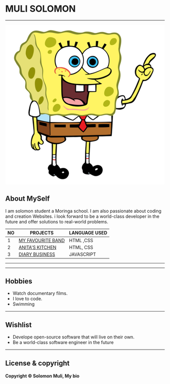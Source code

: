 <!-- About Myself -->
# MULI SOLOMON
---

![image](sponge.webp)




<!-- my bio -->
## About MySelf

I am solomon student a Moringa school. I am also passionate about coding and creation Websites. i look forward to be a world-class developer in the future and offer solutions to real-world problems.

|NO |PROJECTS| LANGUAGE USED|
| ---| ---|---|
|1|[MY FAVOURITE BAND](https://solomonmuli.github.io/Favourite-Band/)|HTML ,CSS|
|2|[ANITA'S KITCHEN](https://solomonmuli.github.io/anita-kitchen/)|HTML, CSS|
|3|[DIARY BUSINESS](https://solomonmuli.github.io/Diary-Business/)|JAVASCRIPT|

---

---

<!-- Info about my hobbies -->
## Hobbies

- Watch documentary films.
- I love to code.
- Swimming
---

## Wishlist

- Develope open-source software that will live on their own.
- Be a world-class software engineer in the future

---






## License & copyright

#### Copyright © Solomon Muli, My bio 








